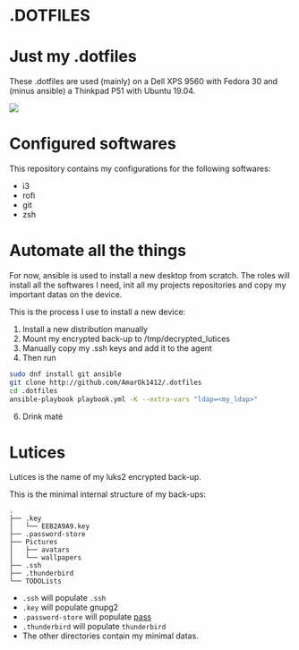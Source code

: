 # .DOTFILES

# Just my .dotfiles

These .dotfiles are used (mainly) on a Dell XPS 9560 with Fedora 30 and
(minus ansible) a Thinkpad P51 with Ubuntu 19.04.

![](screenshots/20190519.png)

# Configured softwares

This repository contains my configurations for the following softwares:

+ i3
+ rofi
+ git
+ zsh

# Automate all the things

For now, ansible is used to install a new desktop from scratch. The roles
will install all the softwares I need, init all my projects repositories
and copy my important datas on the device.

This is the process I use to install a new device:

1. Install a new distribution manually
2. Mount my encrypted back-up to /tmp/decrypted_lutices
3. Manually copy my .ssh keys and add it to the agent
5. Then run
```bash
sudo dnf install git ansible
git clone http://github.com/AmarOk1412/.dotfiles
cd .dotfiles
ansible-playbook playbook.yml -K --extra-vars "ldap=<my_ldap>"
```
6. Drink maté

# Lutices

Lutices is the name of my luks2 encrypted back-up.

This is the minimal internal structure of my back-ups:

```
.
├── .key
│   └── EEB2A9A9.key
├── .password-store
├── Pictures
│   ├── avatars
│   └── wallpapers
├── .ssh
├── .thunderbird
└── TODOLists
```

+ `.ssh` will populate `.ssh`
+ `.key` will populate gnupg2
+ `.password-store` will populate [pass](https://www.passwordstore.org/)
+ `.thunderbird` will populate `thunderbird`
+ The other directories contain my minimal datas.